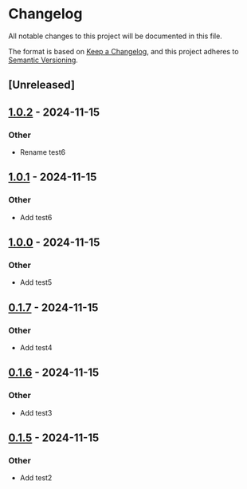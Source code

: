 # Changelog

All notable changes to this project will be documented in this file.

The format is based on [Keep a Changelog](https://keepachangelog.com/en/1.0.0/),
and this project adheres to [Semantic Versioning](https://semver.org/spec/v2.0.0.html).

## [Unreleased]

## [1.0.2](https://github.com/liuzsen/abcc/compare/v1.0.1...v1.0.2) - 2024-11-15

### Other

- Rename test6

## [1.0.1](https://github.com/liuzsen/abcc/compare/v1.0.0...v1.0.1) - 2024-11-15

### Other

- Add test6

## [1.0.0](https://github.com/liuzsen/abcc/compare/v0.1.7...v1.0.0) - 2024-11-15

### Other

- Add test5

## [0.1.7](https://github.com/liuzsen/abcc/compare/v0.1.6...v0.1.7) - 2024-11-15

### Other

- Add test4

## [0.1.6](https://github.com/liuzsen/abcc/compare/v0.1.5...v0.1.6) - 2024-11-15

### Other

- Add test3

## [0.1.5](https://github.com/liuzsen/abcc/compare/v0.1.4...v0.1.5) - 2024-11-15

### Other

- Add test2
